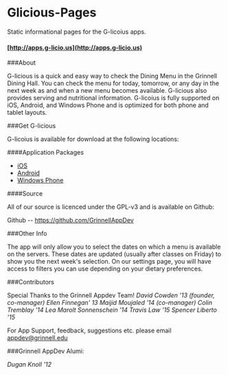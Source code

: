 Glicious-Pages
==============

Static informational pages for the G-licoius apps.

#### [http://apps.g-licio.us](http://apps.g-licio.us)

###About

G-licious is a quick and easy way to check the Dining Menu in the Grinnell Dining Hall. You can check the menu for today, tomorrow, or any day in the next week as and when a new menu becomes available. G-licious also provides serving and nutritional information.  G-licoius is fully supported on iOS, Android, and Windows Phone and is optimized for both phone and tablet layouts.

###Get G-licious

G-licoius is available for download at the following locations:


####Application Packages

* [iOS](https://itunes.apple.com/us/app/g-licious/id523738999?mt=8)
* [Android](https://play.google.com/store/apps/details?id=edu.grinnell.glicious&hl=en)
* [Windows Phone](http://www.windowsphone.com/en-us/store/app/glicious/47c4271a-6367-481f-829a-03cf586cf56c)


####Source

All of our source is licenced under the GPL-v3 and is available on Github:

Github -- https://github.com/GrinnellAppDev

###Other Info

The app will only allow you to select the dates on which a menu is available on the servers. These dates are updated (usually after classes on Friday) to show you the next week's selection. On our settings page, you will have access to filters you can use depending on your dietary preferences. 

###Contributors

Special Thanks to the Grinnell Appdev Team!
*David Cowden '13 (founder, co-manager)*
*Ellen Finnegan' 13*
*Maijid Moujaled '14 (co-manager)*
*Colin Tremblay '14*
*Lea Marolt Sonnenschein '14*
*Travis Law '15*
*Spencer Liberto '15*

For App Support, feedback, suggestions etc. please email appdev@grinnell.edu

###Grinnell AppDev Alumi:

*Dugan Knoll '12*